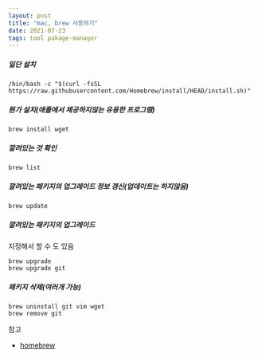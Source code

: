 ```yaml
---
layout: post
title: "mac, brew 사용하기"
date: 2021-07-23
tags: tool pakage-manager
---
```


##### 일단 설치
```
/bin/bash -c "$(curl -fsSL https://raw.githubusercontent.com/Homebrew/install/HEAD/install.sh)"
```

##### 뭔가 설치(애플에서 제공하지않는 유용한 프로그램)
```
brew install wget
```

##### 깔려있는 것 확인
```
brew list
```

##### 깔려있는 패키지의 업그레이드 정보 갱신(업데이트는 하지않음)
```
brew update
```

##### 깔려있는 패키지의 업그레이드
지정해서 할 수 도 있음
```
brew upgrade
brew upgrade git
```

##### 패키지 삭제(여러개 가능)
```
brew uninstall git vim wget
brew remove git
```


참고
- [homebrew](https://brew.sh/index_ko)